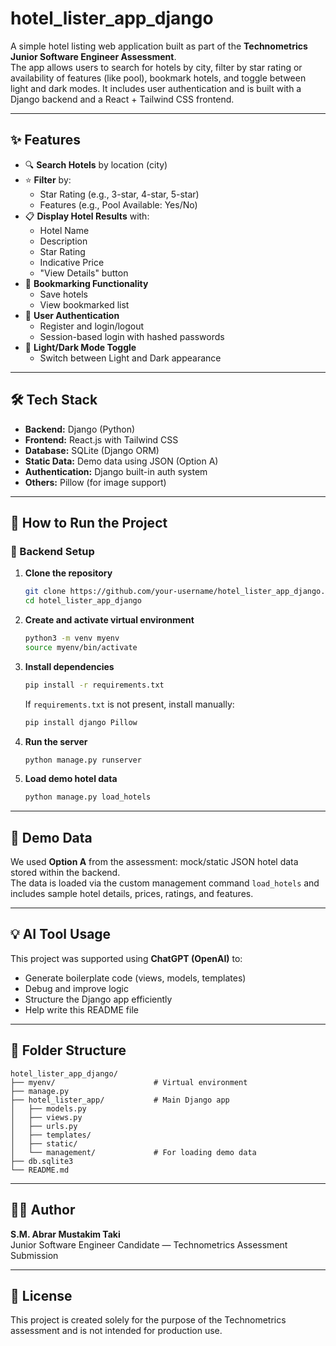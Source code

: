 # hotel_lister_app_django

A simple hotel listing web application built as part of the **Technometrics Junior Software Engineer Assessment**.  
The app allows users to search for hotels by city, filter by star rating or availability of features (like pool), bookmark hotels, and toggle between light and dark modes. It includes user authentication and is built with a Django backend and a React + Tailwind CSS frontend.

---

## ✨ Features

- 🔍 **Search Hotels** by location (city)
- ⭐ **Filter** by:
  - Star Rating (e.g., 3-star, 4-star, 5-star)
  - Features (e.g., Pool Available: Yes/No)
- 📋 **Display Hotel Results** with:
  - Hotel Name
  - Description
  - Star Rating
  - Indicative Price
  - "View Details" button
- 🔖 **Bookmarking Functionality**
  - Save hotels
  - View bookmarked list
- 👤 **User Authentication**
  - Register and login/logout
  - Session-based login with hashed passwords
- 🎨 **Light/Dark Mode Toggle**
  - Switch between Light and Dark appearance

---

## 🛠️ Tech Stack

- **Backend:** Django (Python)
- **Frontend:** React.js with Tailwind CSS
- **Database:** SQLite (Django ORM)
- **Static Data:** Demo data using JSON (Option A)
- **Authentication:** Django built-in auth system
- **Others:** Pillow (for image support)

---

## 🚀 How to Run the Project

### 🧱 Backend Setup

1. **Clone the repository**
   ```bash
   git clone https://github.com/your-username/hotel_lister_app_django.git
   cd hotel_lister_app_django
   ```

2. **Create and activate virtual environment**
   ```bash
   python3 -m venv myenv
   source myenv/bin/activate
   ```

3. **Install dependencies**
   ```bash
   pip install -r requirements.txt
   ```
   If `requirements.txt` is not present, install manually:
   ```bash
   pip install django Pillow
   ```

4. **Run the server**
   ```bash
   python manage.py runserver
   ```

5. **Load demo hotel data**
   ```bash
   python manage.py load_hotels
   ```

---

## 🧪 Demo Data

We used **Option A** from the assessment: mock/static JSON hotel data stored within the backend.  
The data is loaded via the custom management command `load_hotels` and includes sample hotel details, prices, ratings, and features.

---

## 💡 AI Tool Usage

This project was supported using **ChatGPT (OpenAI)** to:
- Generate boilerplate code (views, models, templates)
- Debug and improve logic
- Structure the Django app efficiently
- Help write this README file

---

## 📂 Folder Structure

```
hotel_lister_app_django/
├── myenv/                      # Virtual environment
├── manage.py
├── hotel_lister_app/           # Main Django app
│   ├── models.py
│   ├── views.py
│   ├── urls.py
│   ├── templates/
│   ├── static/
│   └── management/             # For loading demo data
├── db.sqlite3
└── README.md
```

---

## 🧑‍💻 Author

**S.M. Abrar Mustakim Taki**  
Junior Software Engineer Candidate — Technometrics Assessment Submission

---

## 📎 License

This project is created solely for the purpose of the Technometrics assessment and is not intended for production use.
